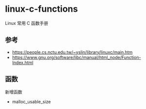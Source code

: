 # linux-c-functions

Linux 常用 C 函数手册

## 参考

- <https://people.cs.nctu.edu.tw/~yslin/library/linuxc/main.htm>
- <https://www.gnu.org/software/libc/manual/html_node/Function-Index.html>

## 函数

新增函数

- malloc_usable_size
